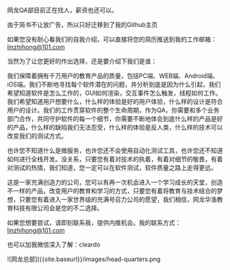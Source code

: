 网龙QA部目前正在找人，薪资也还可以。

由于简书不让放广告，所以只好迁移到了我的Github主页

如果您没有耐心看我们的自我介绍，可以直接将您的简历推送到我的工作邮箱：linzhihong@101.com

当然为了让您更好的作出选择，还是要介绍下我们是谁：

我们保障着拥有千万用户的教育产品的质量，包括PC端、WEB端、Android端、iOS端。我们不断地寻找每个软件潜在的问题，并分析到底是因为什么引起，我们希望知道软件是怎么工作的，GUI如何渲染，交互事件怎么触发，线程如何工作。我们希望知道用户想要什么，什么样的体验是好的用户体验，什么样的设计是符合用户的设计。我们的工作贯穿软件的整个生命周期，作为QA，你需要和多个业务部门合作，共同守护软件的每一个细节，你需要不断地体会到底什么样的产品是好的产品，什么样的缺陷我们无法忍受，什么样的体验是反人类，什么样的技术可以改变我们的测试方式。

也许您不知道什么是微服务，也许您还不会使用自动化测试工具，也许您还不知道如何进行全栈开发。没关系，只要您有着对技术的执着，有着对细节的敬畏，有着对测试的热情，我们知道，您一定可以在软件测试，软件质量之路上走得更远。

这是一家充满创造力的公司，您可以有再一次机会进入一个学习成长的天堂，创造不一样的产品，改变用户的教育和学习的方式，只要您有着将教育与技术结合的梦想，只要您有着进入一家世界级的充满号召力公司的愿望，我们相信，网龙华渔教育科技有限公司会是您的不二选择。

如果您想要尝试，请即刻联系我，提供内推机会。我的联系方式：linzhihong@101.com

也可以加我微信深入了解：cleardo


![网龙总部]({{site.baseurl}}/images/head-quarters.png
